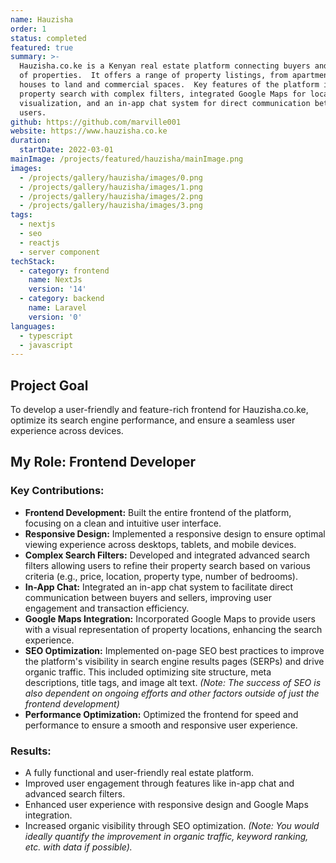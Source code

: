 ```yaml
---
name: Hauzisha
order: 1
status: completed
featured: true
summary: >-
  Hauzisha.co.ke is a Kenyan real estate platform connecting buyers and sellers
  of properties.  It offers a range of property listings, from apartments and
  houses to land and commercial spaces.  Key features of the platform include
  property search with complex filters, integrated Google Maps for location
  visualization, and an in-app chat system for direct communication between
  users.
github: https://github.com/marville001
website: https://www.hauzisha.co.ke
duration:
  startDate: 2022-03-01
mainImage: /projects/featured/hauzisha/mainImage.png
images:
  - /projects/gallery/hauzisha/images/0.png
  - /projects/gallery/hauzisha/images/1.png
  - /projects/gallery/hauzisha/images/2.png
  - /projects/gallery/hauzisha/images/3.png
tags:
  - nextjs
  - seo
  - reactjs
  - server component
techStack:
  - category: frontend
    name: NextJs
    version: '14'
  - category: backend
    name: Laravel
    version: '0'
languages:
  - typescript
  - javascript
---
```

## **Project Goal**

To develop a user-friendly and feature-rich frontend for Hauzisha.co.ke, optimize its search engine performance, and ensure a seamless user experience across devices.

## **My Role:** Frontend Developer

### **Key Contributions:**

- **Frontend Development:** Built the entire frontend of the platform, focusing on a clean and intuitive user interface.
- **Responsive Design:** Implemented a responsive design to ensure optimal viewing experience across desktops, tablets, and mobile devices.
- **Complex Search Filters:** Developed and integrated advanced search filters allowing users to refine their property search based on various criteria (e.g., price, location, property type, number of bedrooms).
- **In-App Chat:** Integrated an in-app chat system to facilitate direct communication between buyers and sellers, improving user engagement and transaction efficiency.
- **Google Maps Integration:** Incorporated Google Maps to provide users with a visual representation of property locations, enhancing the search experience.
- **SEO Optimization:** Implemented on-page SEO best practices to improve the platform's visibility in search engine results pages (SERPs) and drive organic traffic. This included optimizing site structure, meta descriptions, title tags, and image alt text. *(Note: The success of SEO is also dependent on ongoing efforts and other factors outside of just the frontend development)*
- **Performance Optimization:** Optimized the frontend for speed and performance to ensure a smooth and responsive user experience.

### **Results:**

- A fully functional and user-friendly real estate platform.
- Improved user engagement through features like in-app chat and advanced search filters.
- Enhanced user experience with responsive design and Google Maps integration.
- Increased organic visibility through SEO optimization. *(Note: You would ideally quantify the improvement in organic traffic, keyword ranking, etc. with data if possible).*
